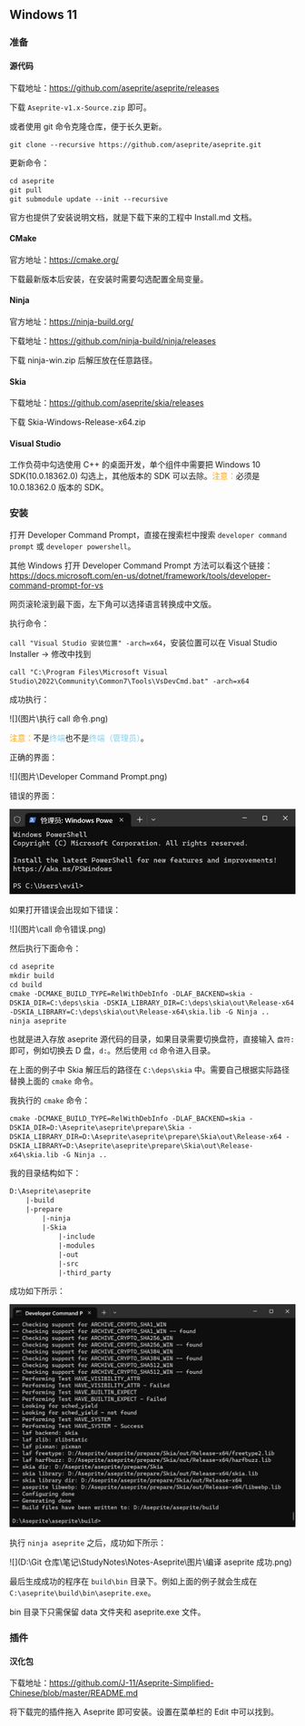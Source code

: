## Windows 11

### 准备

#### 源代码

下载地址：https://github.com/aseprite/aseprite/releases

下载 `Aseprite-v1.x-Source.zip` 即可。

或者使用 git 命令克隆仓库，便于长久更新。

``` shell
git clone --recursive https://github.com/aseprite/aseprite.git
```

更新命令：

``` shell
cd aseprite
git pull
git submodule update --init --recursive
```

官方也提供了安装说明文档，就是下载下来的工程中 Install.md 文档。

#### CMake

官方地址：https://cmake.org/

下载最新版本后安装，在安装时需要勾选配置全局变量。

#### Ninja

官方地址：https://ninja-build.org/

下载地址：https://github.com/ninja-build/ninja/releases

下载 ninja-win.zip 后解压放在任意路径。

#### Skia

下载地址：https://github.com/aseprite/skia/releases

下载 Skia-Windows-Release-x64.zip

#### Visual Studio

工作负荷中勾选使用 C++ 的桌面开发，单个组件中需要把 Windows 10 SDK(10.0.18362.0) 勾选上，其他版本的 SDK 可以去除。<font color=orange>注意：</font>必须是 10.0.18362.0 版本的 SDK。

### 安装

打开 Developer Command Prompt，直接在搜索栏中搜索 `developer command prompt` 或 `developer powershell`。

其他 Windows 打开 Developer Command Prompt 方法可以看这个链接：https://docs.microsoft.com/en-us/dotnet/framework/tools/developer-command-prompt-for-vs

网页滚轮滚到最下面，左下角可以选择语言转换成中文版。

执行命令：

`call "Visual Studio 安装位置" -arch=x64`，安装位置可以在 Visual Studio Installer -> 修改中找到

```shell
call "C:\Program Files\Microsoft Visual Studio\2022\Community\Common7\Tools\VsDevCmd.bat" -arch=x64
```

成功执行：

![](图片\执行 call 命令.png)

<font color = orange>注意：</font>不是<font color=skyblue>终端</font>也不是<font color=skyblue>终端（管理员）</font>。

正确的界面：

![](图片\Developer Command Prompt.png)

错误的界面：

![](图片\终端（管理员）.png)

如果打开错误会出现如下错误：

![](图片\call 命令错误.png)

然后执行下面命令：

```shell
cd aseprite
mkdir build
cd build
cmake -DCMAKE_BUILD_TYPE=RelWithDebInfo -DLAF_BACKEND=skia -DSKIA_DIR=C:\deps\skia -DSKIA_LIBRARY_DIR=C:\deps\skia\out\Release-x64 -DSKIA_LIBRARY=C:\deps\skia\out\Release-x64\skia.lib -G Ninja ..
ninja aseprite
```

也就是进入存放 aseprite 源代码的目录，如果目录需要切换盘符，直接输入 `盘符:` 即可，例如切换去 D 盘，`d:`。然后使用 `cd` 命令进入目录。

在上面的例子中 Skia 解压后的路径在 `C:\deps\skia` 中。需要自己根据实际路径替换上面的 `cmake` 命令。

我执行的 `cmake` 命令：

``` shell
cmake -DCMAKE_BUILD_TYPE=RelWithDebInfo -DLAF_BACKEND=skia -DSKIA_DIR=D:\Aseprite\aseprite\prepare\Skia -DSKIA_LIBRARY_DIR=D:\Aseprite\aseprite\prepare\Skia\out\Release-x64 -DSKIA_LIBRARY=D:\Aseprite\aseprite\prepare\Skia\out\Release-x64\skia.lib -G Ninja ..
```

我的目录结构如下：

``` shell
D:\Aseprite\aseprite
    |-build
    |-prepare
        |-ninja
        |-Skia
            |-include
            |-modules
            |-out
            |-src
            |-third_party
```

成功如下所示：

![](图片\cmake.png)

执行 `ninja aseprite` 之后，成功如下所示：

![](D:\Git 仓库\笔记\StudyNotes\Notes-Aseprite\图片\编译 aseprite 成功.png)

最后生成成功的程序在 `build\bin` 目录下。例如上面的例子就会生成在 `C:\aseprite\build\bin\aseprite.exe`。

bin 目录下只需保留 data 文件夹和 aseprite.exe 文件。

### 插件

#### 汉化包

下载地址：https://github.com/J-11/Aseprite-Simplified-Chinese/blob/master/README.md

将下载完的插件拖入 Aseprite 即可安装。设置在菜单栏的 Edit 中可以找到。

